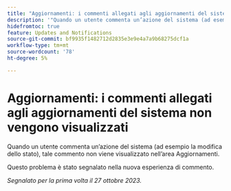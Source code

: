 ```yaml
---
title: "Aggiornamenti: i commenti allegati agli aggiornamenti del sistema non vengono visualizzati"
description: '"Quando un utente commenta un’azione del sistema (ad esempio la modifica dello stato), tale commento non viene visualizzato nell’area Aggiornamenti. ”'
hidefromtoc: true
feature: Updates and Notifications
source-git-commit: bf9935f1482712d2835e3e9e4a7a9b68275dcf1a
workflow-type: tm+mt
source-wordcount: '78'
ht-degree: 5%

---
```



# Aggiornamenti: i commenti allegati agli aggiornamenti del sistema non vengono visualizzati

<!--

>[!NOTE]
>
>This issue has been closed because it is working as designed.

-->

Quando un utente commenta un’azione del sistema (ad esempio la modifica dello stato), tale commento non viene visualizzato nell’area Aggiornamenti.

Questo problema è stato segnalato nella nuova esperienza di commento.

_Segnalato per la prima volta il 27 ottobre 2023._
